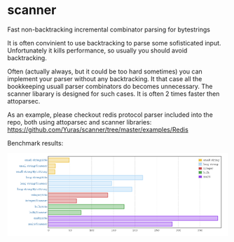 # scanner
Fast non-backtracking incremental combinator parsing for bytestrings

It is often convinient to use backtracking to parse some sofisticated
input. Unfortunately it kills performance, so usually you should avoid
backtracking.

Often (actually always, but it could be too hard sometimes) you can
implement your parser without any backtracking. It that case all the
bookkeeping usuall parser combinators do becomes unnecessary. The
scanner libarary is designed for such cases. It is often 2 times faster
then attoparsec.

As an example, please checkout redis protocol parser included into the
repo, both using attoparsec and scanner libraries:
https://github.com/Yuras/scanner/tree/master/examples/Redis

Benchmark results:

![Bechmark results](https://raw.githubusercontent.com/Yuras/scanner/master/bench/bench.png)
